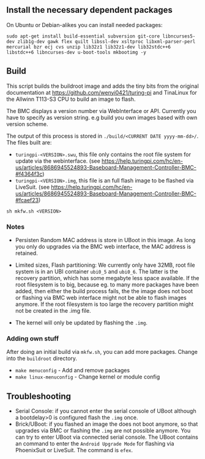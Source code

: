 ## Install the necessary dependent packages

On Ubuntu or Debian-alikes you can install needed packages:

```
sudo apt-get install build-essential subversion git-core libncurses5-dev zlib1g-dev gawk flex quilt libssl-dev xsltproc libxml-parser-perl mercurial bzr ecj cvs unzip lib32z1 lib32z1-dev lib32stdc++6 libstdc++6 libncurses-dev u-boot-tools mkbootimg -y
```

## Build

This script builds the buildroot image and adds the tiny bits from the 
original documentation at https://github.com/wenyi0421/turing-pi and 
TinaLinux for the Allwinn T113-S3 CPU to build an image to flash.

The BMC displays a version number via WebInterface or API. Currently you have 
to specify as version string. e.g build you own images based with own version
scheme.

The output of this process is stored in `./build/<CURRENT DATE yyyy-mm-dd>/`.
The files built are:
 * `turingpi-<VERSION>.swu`, this file only contains the root file system for
   update via the webinterface.
   (see https://help.turingpi.com/hc/en-us/articles/8686945524893-Baseboard-Management-Controller-BMC-#f4364f3c)
 * `turingpi-<VERSION>.img`, this file is an full flash image to be flashed 
    via LiveSuit.
    (see https://help.turingpi.com/hc/en-us/articles/8686945524893-Baseboard-Management-Controller-BMC-#fcaef23)

```
sh mkfw.sh <VERSION>
```

### Notes

 * Persisten Random MAC address is store in UBoot in this image. As long you only do
   upgrades via the BMC web interface, the MAC address is retained.

 * Limited sizes, Flash partitioning: We currently only have 32MB, root file system is in
   an UBI container `ubi0_5` and `ubi0_6`. The latter is the recovery 
   partition, which has some megabyte less space available.
   If the root filesystem is to big, because eg. to many more packages 
   have been added, then either the build process fails, the the image does
   not boot or flashing via BMC web interface might not be able to flash 
   images anymore.
   If the root filesystem is too large the recovery partition might not be
   created in the .img file.

 * The kernel will only be updated by flashing the `.img`.

### Adding own stuff

After doing an initial build via `mkfw.sh`, you can add more packages.
Change into the `buildroot` directory.

 * `make menuconfig` - Add and remove packages
 * `make linux-menuconfig` - Change kernel or module config

## Troubleshooting

 * Serial Console: if you cannot enter the serial console of UBoot although
   a bootdelay>0 is configured flash the `.img` once.
 * Brick/UBoot: if you flashed an image the does not boot anymore, so that
   upgrades via BMC or flashing the `.img` are not possible anymore. You can
   try to enter UBoot via connected serial console.
   The UBoot contains an command to enter the `Android Upgrade Mode` for flashing
   via PhoenixSuit or LiveSuit. The command is `efex`.

